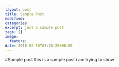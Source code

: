 ```yaml
---
layout: post
title: Sample Post
modified:
categories: 
excerpt: just a sample post
tags: []
image:
  feature:
date: 2016-02-16T03:28:20+06:00
---
```

#Sample post
this is a sample post i am trying to show
